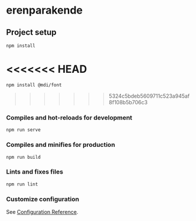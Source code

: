 # erenparakende

## Project setup
```
npm install
```
<<<<<<< HEAD
=======
```
npm install @mdi/font 
```
>>>>>>> 5324c5bdeb5609711c523a945af8f108b5b706c3

### Compiles and hot-reloads for development
```
npm run serve
```

### Compiles and minifies for production
```
npm run build
```

### Lints and fixes files
```
npm run lint
```

### Customize configuration
See [Configuration Reference](https://cli.vuejs.org/config/).
